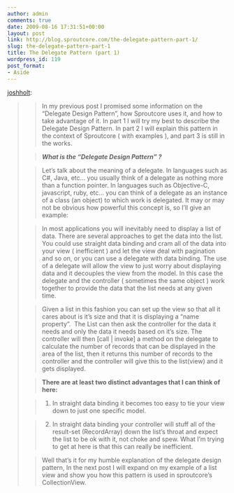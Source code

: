 ```yaml
---
author: admin
comments: true
date: 2009-08-16 17:31:51+00:00
layout: post
link: http://blog.sproutcore.com/the-delegate-pattern-part-1/
slug: the-delegate-pattern-part-1
title: The Delegate Pattern (part 1)
wordpress_id: 119
post_format:
- Aside
---
```


[joshholt](http://blog.thesempiternalholts.com/post/164245451/the-delegate-pattern-part-1):




<blockquote>

> 
> In my previous post I promised some information on the “Delegate Design Pattern”, how Sproutcore uses it, and how to take advantage of it. In part 1 I will try my best to describe the Delegate Design Pattern. In part 2 I will explain this pattern in the context of Sproutcore ( with examples ), and part 3 is still in the works.
> 
> 

> 
> **_What is the “Delegate Design Pattern” ?_**
> 
> 

> 
> Let’s talk about the meaning of a delegate. In languages such as C#, Java, etc… you usually think of a delegate as nothing more than a function pointer. In languages such as Objective-C, javascript, ruby, etc… you can think of a delegate as an instance of a class (an object) to which work is delegated. It may or may not be obvious how powerful this concept is, so I’ll give an example:
> 
> 

> 
> In most applications you will inevitably need to display a list of data. There are several approaches to get the data into the list. You could use straight data binding and cram all of the data into your view ( inefficient ) and let the view deal with pagination and so on, or you can use a delegate with data binding. The use of a delegate will allow the view to just worry about displaying data and it decouples the view from the model. In this case the delegate and the controller ( sometimes the same object ) work together to provide the data that the list needs at any given time.
> 
> 

> 
> Given a list in this fashion you can set up the view so that all it cares about is it’s size and that it is displaying a “name property”.  The List can then ask the controller for the data it needs and only the data it needs based on it’s size. The controller will then [call | invoke] a method on the delegate to calculate the number of records that can be displayed in the area of the list, then it returns this number of records to the controller and the controller will give this to the list(view) and it gets displayed.
> 
> 

> 
> **There are at least two distinct advantages that I can think of here:**
> 
> 

> 
>   1. In straight data binding it becomes too easy to tie your view down to just one specific model.
> 

>   2. In straight data binding your controller will stuff all of the result-set (RecordArray) down the list’s throat and expect the list to be ok with it, not choke and spew. What I’m trying to get at here is that this can really be inefficient.
> 

> 
> Well that’s it for my humble explanation of the delegate design pattern, In the next post I will expand on my example of a list view and show you how this pattern is used in sproutcore’s CollectionView.
> 
> 
</blockquote>


 

